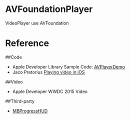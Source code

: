 # AVFoundationPlayer

VideoPlayer use AVFoundation

# Reference

##Code
* Apple Developer Library Sample Code: [AVPlayerDemo](https://developer.apple.com/library/ios/samplecode/AVPlayerDemo/Introduction/Intro.html)
* Jaco Pretorius [Playing video in iOS](http://jacopretorius.net/2013/02/playing-video-in-ios.html)

##Video

* Apple Developer WWDC 2015 Video

##Third-party
* [MBProgressHUD](https://github.com/jdg/MBProgressHUD)

